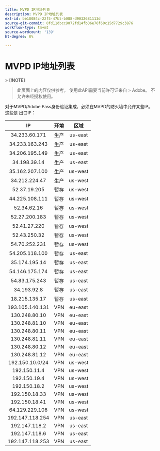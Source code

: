 ```yaml
---
title: MVPD IP地址列表
description: MVPD IP地址列表
exl-id: be18084c-22f5-47b5-b088-d9032681113d
source-git-commit: 0fd11dbcc9072fd14fb06e76f60c15d7729c3876
workflow-type: tm+mt
source-wordcount: '139'
ht-degree: 0%

---
```



# MVPD IP地址列表

&#x200B;> [!NOTE]
>
>此页面上的内容仅供参考。 使用此API需要当前许可证来自
>&#x200B;> Adobe。 不允许未经授权使用。

对于MVPD/Adobe Pass身份验证集成，必须在MVPD的防火墙中允许某些IP。 这些是
出口IP：

| IP | 环境 | 区域 |
|:---------------:|:-----------:|:-------:|
| 34.233.60.171 | 生产 | us-east |
| 34.233.163.243 | 生产 | us-east |
| 34.206.195.149 | 生产 | us-east |
| 34.198.39.14 | 生产 | us-east |
| 35.162.207.100 | 生产 | us-west |
| 34.212.224.47 | 生产 | us-west |
| 52.37.19.205 | 暂存 | us-west |
| 44.225.108.111 | 暂存 | us-west |
| 52.34.62.16 | 暂存 | us-west |
| 52.27.200.183 | 暂存 | us-west |
| 52.41.27.220 | 暂存 | us-west |
| 52.43.250.32 | 暂存 | us-west |
| 54.70.252.231 | 暂存 | us-west |
| 54.205.118.100 | 暂存 | us-east |
| 35.174.195.14 | 暂存 | us-east |
| 54.146.175.174 | 暂存 | us-east |
| 54.83.175.243 | 暂存 | us-east |
| 34.193.92.8 | 暂存 | us-east |
| 18.215.135.17 | 暂存 | us-east |
| 193.105.140.131 | VPN | eu-east |
| 130.248.80.10 | VPN | eu-east |
| 130.248.81.10 | VPN | eu-east |
| 130.248.80.11 | VPN | eu-east |
| 130.248.81.11 | VPN | eu-east |
| 130.248.80.12 | VPN | eu-east |
| 130.248.81.12 | VPN | eu-east |
| 192.150.10.0/24 | VPN | us-west |
| 192.150.11.4 | VPN | us-west |
| 192.150.19.4 | VPN | us-west |
| 192.150.18.2 | VPN | us-west |
| 192.150.18.33 | VPN | us-west |
| 192.150.18.41 | VPN | us-west |
| 64.129.229.106 | VPN | us-west |
| 192.147.118.254 | VPN | us-east |
| 192.147.118.2 | VPN | us-east |
| 192.147.118.6 | VPN | us-east |
| 192.147.118.253 | VPN | us-east |
